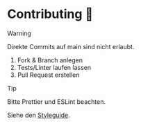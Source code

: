 # Contributing 🤝

> [!WARNING]
> Direkte Commits auf main sind nicht erlaubt.
1. Fork & Branch anlegen
2. Tests/Linter laufen lassen
3. Pull Request erstellen

> [!TIP]
> Bitte Prettier und ESLint beachten.

Siehe den [Styleguide](../style-guide.md).
